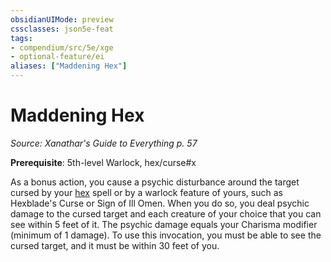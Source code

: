 ```yaml
---
obsidianUIMode: preview
cssclasses: json5e-feat
tags:
- compendium/src/5e/xge
- optional-feature/ei
aliases: ["Maddening Hex"]
---
```

# Maddening Hex
*Source: Xanathar's Guide to Everything p. 57*  

**Prerequisite**: 5th-level Warlock, hex/curse#x

As a bonus action, you cause a psychic disturbance around the target cursed by your [hex](../spells/hex.md#) spell or by a warlock feature of yours, such as Hexblade's Curse or Sign of Ill Omen. When you do so, you deal psychic damage to the cursed target and each creature of your choice that you can see within 5 feet of it. The psychic damage equals your Charisma modifier (minimum of 1 damage). To use this invocation, you must be able to see the cursed target, and it must be within 30 feet of you.